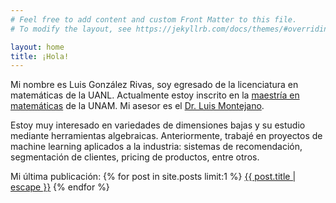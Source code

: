 ```yaml
---
# Feel free to add content and custom Front Matter to this file.
# To modify the layout, see https://jekyllrb.com/docs/themes/#overriding-theme-defaults

layout: home
title: ¡Hola!
---
```


Mi nombre es Luis González Rivas, soy egresado de la licenciatura en matemáticas de la UANL. Actualmente estoy inscrito en la [maestría en matemáticas](http://www.posgrado.unam.mx/matematicas/es/inicio) de la UNAM. Mi asesor es el [Dr. Luis Montejano](https://www.matem.unam.mx/fsd/luis). 

Estoy muy interesado en variedades de dimensiones bajas y su estudio mediante herramientas algebraicas. Anteriormente, trabajé en proyectos de machine learning aplicados a la industria: sistemas de recomendación, segmentación de clientes, pricing de productos, entre otros.

Mi última publicación: {% for post in site.posts limit:1 %}  <a href="{{post.url | relative_url }}">{{ post.title | escape }}</a> {% endfor %}